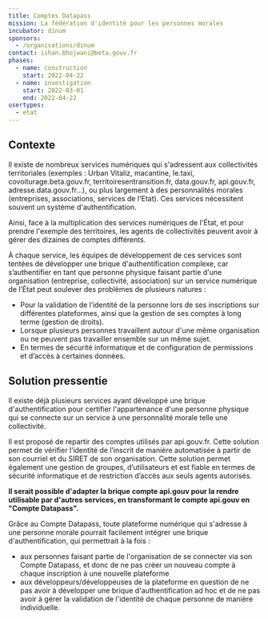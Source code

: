 ```yaml
---
title: Comptes Datapass
mission: La fédération d'identité pour les personnes morales
incubator: dinum
sponsors:
  - /organisations/dinum
contact: ishan.bhojwani@beta.gouv.fr
phases:
  - name: construction
    start: 2022-04-22
  - name: investigation
    start: 2022-03-01
    end: 2022-04-22
usertypes:
  - etat
---
```


## Contexte

Il existe de nombreux services numériques qui s'adressent aux collectivités territoriales (exemples : Urban Vitaliz, macantine, le.taxi, covoiturage.beta.gouv.fr, territoiresentransition.fr, data.gouv.fr, api.gouv.fr, adresse.data.gouv.fr...), ou plus largement à des personnalités morales (entreprises, associations, services de l'Etat). Ces services nécessitent souvent un système d'authentification. 

Ainsi, face à la multiplication des services numériques de l'État, et pour prendre l'exemple des territoires, les agents de collectivités peuvent avoir à gérer des dizaines de comptes différents.

À chaque service, les équipes de développement de ces services sont tentées de développer une brique d'authentification complexe, car s’authentifier en tant que personne physique faisant partie d'une organisation (entreprise, collectivité, association) sur un service numérique de l’État peut soulever des problèmes de plusieurs natures : 
- Pour la validation de l’identité de la personne lors de ses inscriptions sur différentes plateformes, ainsi que la gestion de ses comptes à long terme (gestion de droits).
- Lorsque plusieurs personnes travaillent autour d'une même organisation ou ne peuvent pas travailler ensemble sur un même sujet.
- En termes de sécurité informatique et de configuration de permissions et d’accès à certaines données.

## Solution pressentie 

Il existe déjà plusieurs services ayant développé une brique d'authentification pour certifier l'appartenance d'une personne physique qui se connecte sur un service à une personnalité morale telle une collectivité.

Il est proposé de repartir des comptes utilisés par api.gouv.fr. Cette solution permet de vérifier l’identité de l’inscrit de manière automatisée à partir de son courriel et du SIRET de son organisation. Cette solution permet également une gestion de groupes, d’utilisateurs et est fiable en termes de sécurité informatique et de restriction d’accès aux seuls agents autorisés.

**Il serait possible d'adapter la brique compte api.gouv pour la rendre utilisable par d'autres services, en transformant le compte api.gouv en "Compte Datapass".**

Grâce au Compte Datapass, toute plateforme numérique qui s'adresse à une personne morale pourrait facilement intégrer une brique d'authentification, qui permettrait à la fois : 
- aux personnes faisant partie de l'organisation de se connecter via son Compte Datapass, et donc de ne pas créer un nouveau compte à chaque inscription à une nouvelle plateforme
- aux développeurs/développeuses de la plateforme en question de ne pas avoir à développer une brique d'authentification ad hoc et de ne pas avoir à gérer la validation de l'identité de chaque personne de manière individuelle.
